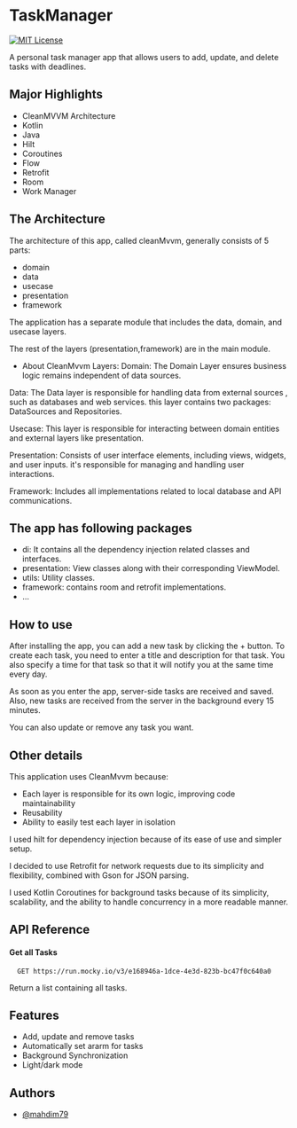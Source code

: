 # TaskManager
[![MIT License](https://img.shields.io/badge/Version-1.0.0-green)](https://choosealicense.com/licenses/mit/)

A personal task manager app that allows users to add, update, and delete tasks with deadlines.
## Major Highlights

- CleanMVVM Architecture
- Kotlin
- Java
- Hilt
- Coroutines
- Flow
- Retrofit
- Room
- Work Manager
## The Architecture
The architecture of this app, called cleanMvvm, generally consists of 5 parts:

- domain
- data
- usecase
- presentation
- framework

The application has a separate module that includes the data, domain, and usecase layers.

The rest of the layers (presentation,framework) are in the main module.

- About CleanMvvm Layers:
  Domain: The Domain Layer ensures business logic remains independent of data sources.

Data: The Data layer is responsible for handling data from external sources , such as databases and web services. this layer contains two packages: DataSources and Repositories.

Usecase: This layer is responsible for interacting between domain entities and external layers like presentation.

Presentation: Consists of user interface elements, including views, widgets, and user inputs. it's responsible for managing and handling user interactions.

Framework: Includes all implementations related to local database and API communications.
## The app has following packages

- di: It contains all the dependency injection related classes and interfaces.
- presentation: View classes along with their corresponding ViewModel.
- utils: Utility classes.
- framework: contains room and retrofit implementations.
- ...
## How to use

After installing the app, you can add a new task by clicking the + button. To create each task, you need to enter a title and description for that task. You also specify a time for that task so that it will notify you at the same time every day.

As soon as you enter the app, server-side tasks are received and saved. Also, new tasks are received from the server in the background every 15 minutes.

You can also update or remove any task you want.
## Other details

This application uses CleanMvvm because:

- Each layer is responsible for its own logic, improving code maintainability
- Reusability
- Ability to easily test each layer in isolation


I used hilt for dependency injection because of its ease of use and simpler setup.

I decided to use Retrofit for network requests due to its simplicity and flexibility, combined with Gson for JSON parsing.

I used Kotlin Coroutines for background tasks because of its simplicity, scalability, and the ability to handle concurrency in a more readable manner.
## API Reference

#### Get all Tasks

```http
  GET https://run.mocky.io/v3/e168946a-1dce-4e3d-823b-bc47f0c640a0
```

Return a list containing all tasks.

## Features

- Add, update and remove tasks
- Automatically set ararm for tasks
- Background Synchronization
- Light/dark mode
## Authors

- [@mahdim79](https://www.github.com/mahdim79)

